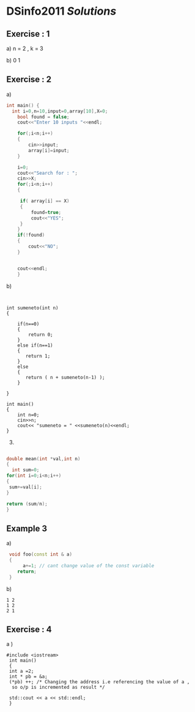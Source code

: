 # DSinfo2011 *Solutions*

## Exercise : 1

a) n = 2 , k = 3

b) 0  1

## Exercise : 2

a)

```cpp
int main() {
  int i=0,n=10,input=0,array[10],X=0;
    bool found = false;
    cout<<"Enter 10 inputs "<<endl;

    for(;i<n;i++)
    {
        cin>>input;
        array[i]=input;
    }

    i=0;
    cout<<"Search for : ";
    cin>>X;
    for(;i<n;i++)
    {  

     if( array[i] == X)
     {
         found=true;
         cout<<"YES";
     }
    }
    if(!found)
    {
        cout<<"NO";
    }


    cout<<endl;
    }
```

b) 

```


int sumeneto(int n)
{

    if(n==0)
    {
        return 0;
    }
    else if(n==1)
    {
       return 1; 
    }
    else
    {
       return ( n + sumeneto(n-1) );
    }

}

int main()
{
    int n=0;
    cin>>n;
    cout<< "sumeneto = " <<sumeneto(n)<<endl;
}
```

3)

```cpp

double mean(int *val,int n)
{
  int sum=0;
for(int i=0;i<n;i++)
{
 sum+=val[i];
}

return (sum/n);
}
```

## Example 3

a)

```cpp
 void foo(const int & a)
 {
      a+=1; // cant change value of the const variable 
    return;
 }
```

b) 

```
1 2
1 2
2 1
```

## Exercise : 4

a )

```
#include <iostream>
 int main()
 {
 int a =2;
 int * pb = &a;
 (*pb) ++; /* Changing the address i.e referencing the value of a ,
  so o/p is incremented as result */

 std::cout << a << std::endl;
 }
```


